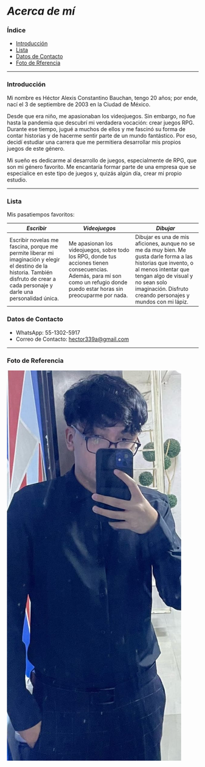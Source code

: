 # **_Acerca de mí_**

### **Índice**
- [Introducción](#introducción)
- [Lista](#lista)
- [Datos de Contacto](#datosdecontacto)
- [Foto de Rferencia](#foto-de-referencia)

---

### **Introducción**

Mi nombre es Héctor Alexis Constantino Bauchan, tengo 20 años; por ende, nací el 3 de septiembre de 2003 en la Ciudad de México.

Desde que era niño, me apasionaban los videojuegos. Sin embargo, no fue hasta la pandemia que descubrí mi verdadera vocación: crear juegos RPG. Durante ese tiempo, jugué a muchos de ellos y me fascinó su forma de contar historias y de hacerme sentir parte de un mundo fantástico. Por eso, decidí estudiar una carrera que me permitiera desarrollar mis propios juegos de este género.

Mi sueño es dedicarme al desarrollo de juegos, especialmente de RPG, que son mi género favorito. Me encantaría formar parte de una empresa que se especialice en este tipo de juegos y, quizás algún día, crear mi propio estudio.



---


### **Lista**
Mis pasatiempos favoritos:

| _Escribir_    | _Videojuegos_    | _Dibujar_    |
| ------------  | ---------------  | -----------  |
| Escribir novelas me fascina, porque me permite liberar mi imaginación y elegir el destino de la historia. También disfruto de crear a cada personaje y darle una personalidad única. | Me apasionan los videojuegos, sobre todo los RPG, donde tus acciones tienen consecuencias. Además, para mí son como un refugio donde puedo estar horas sin preocuparme por nada. | Dibujar es una de mis aficiones, aunque no se me da muy bien. Me gusta darle forma a las historias que invento, o al menos intentar que tengan algo de visual y no sean solo imaginación. Disfruto creando personajes y mundos con mi lápiz.

### **Datos de Contacto**
- WhatsApp: 55-1302-5917
- Correo de Contacto: hector339a@gmail.com

---

### **Foto de Referencia**
![alt text](<IMG/Imagen de WhatsApp 2024-02-20 a las 19.24.11_e00afc64.jpg>)